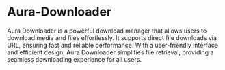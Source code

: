 # Aura-Downloader
Aura Downloader is a powerful download manager that allows users to download media and files effortlessly. It supports direct file downloads via URL, ensuring fast and reliable performance. With a user-friendly interface and efficient design, Aura Downloader simplifies file retrieval, providing a seamless downloading experience for all users.
